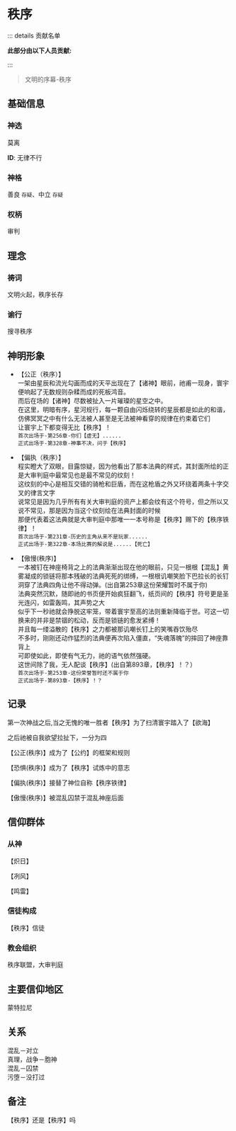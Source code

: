 # 秩序
::: details 贡献名单

**此部分由以下人员贡献:**
<MemberBlock :members="teamMembers" />

<script setup>


const teamMembers = [
    {
    avatar: 'https://q1.qlogo.cn/g?b=qq&nk=1261815798&s=640',
    text: '几个孤独',
  },
      {
    avatar: 'https://q1.qlogo.cn/g?b=qq&nk=3593479598&s=640',
    text: '琥珀',
  },
  {
    avatar: "https://q1.qlogo.cn/g?b=qq&nk=2442544519&s=640",
    text: "初压",
  },
  {
    avatar: 'https://q1.qlogo.cn/g?b=qq&nk=2132170581&s=640',
    text: '翎洛',
  },

];
</script>

:::

> 文明的序幕-秩序

## 基础信息
### 神选
莫离  

**ID**: 无律不行

### 神格
善良 `存疑`、中立 `存疑`
### 权柄 
审判

## 理念
### 祷词
文明火起，秩序长存
### 谕行
搜寻秩序

## 神明形象 
- 【公正（秩序）】  
 一架由星辰和流光勾画而成的天平出现在了【诸神】眼前，祂甫一现身，寰宇便响起了无数规则杂糅而成的死板鸿音。    
 而后在场的【诸神】尽数被扯入一片璀璨的星空之中。  
 在这里，明暗有序，星河规行，每一颗自由闪烁绕转的星辰都是如此的和谐，仿佛冥冥之中有什么无法被人甚至是无法被神看穿的规律在约束着它们  
 让寰宇上下都变得无比【秩序】！  
`首次出场于-第256章-你们【虚无】......`  
`正式出场于-第328章-神事不决，问于【秩序】`

- 【偏执（秩序）】  
程实瞪大了双眼，目露惊疑，因为他看出了那本法典的样式，其封面所绘的正是大审判庭中最常见也是最不常见的纹刻！  
这纹刻的中心是相互交错的骑枪和巨盾，而在这枪盾之外又环绕着两条十字交叉的律言文字  
说常见是因为几乎所有有关大审判庭的资产上都会纹有这个符号，但之所以又说不常见，那是因为当这个纹刻绘在法典封面的时候  
那便代表着这法典就是大审判庭中那唯一一本号称是【秩序】赐下的【秩序铁律】！  
`首次出场于-第231章-历史的主角从来不是玩家......`  
`正式出场于-第322章-本场比赛的解说是......【死亡】`

- 【傲慢(秩序)】  
一本被钉在神座椅背之上的法典渐渐出现在他的眼前，只见一根根【混乱】黄雾凝成的锁链将那本残破的法典死死的绑缚，一根根讥嘲笑脸下巴拉长的长钉洞穿了法典四角让他不得动弹。(出自第253章这份荣耀暂时不属于你)  
法典突然沉默，随即祂的书页便开始疯狂翻飞，纸页间的【秩序】符号更是圣光连闪，如雷轰鸣，其声势之大  
似乎下一秒祂就会挣脱这牢笼，带着寰宇至高的法则重新降临于世。可这一切换来的并非是禁锢的松动，反而是锁链的愈发紧缚！  
并且每一缕溢散的【秩序】之力都被那讥嘲长钉上的笑嘴吞饮殆尽  
不多时，刚刚还动作猛烈的法典便再次陷入僵直，“失魂落魄”的摔回了神座靠背上  
可即使如此，即使有气无力，祂的语气依然强硬。  
这世间除了我，无人配谈【秩序】(出自第893章，【秩序】！？）  
`首次出场于-第253章-这份荣誉暂时还不属于你`  
`正式出场于-第893章-【秩序】！？`  


## 记录 
第一次神战之后,当之无愧的唯一胜者【秩序】为了扫清寰宇踏入了【欲海】

之后祂被自我欲望拉扯下，一分为四

【公正(秩序)】成为了【公约】的框架和规则

【恐惧(秩序)】成为了【秩序】试炼中的意志

【偏执(秩序)】接替了神位自称【秩序铁律】

【傲慢(秩序)】被混乱囚禁于混乱神座后面

## 信仰群体
### 从神
【炽日】

【冽风】

【鸣雷】

### 信徒构成
【秩序】信徒
### 教会组织
秩序联盟，大审判庭
## 主要信仰地区
蒙特拉尼
## 关系
混乱－对立  
真理，战争－胞神  
混乱－囚禁  
污堕－没打过  
## 备注
【秩序】还是【秩序】吗

